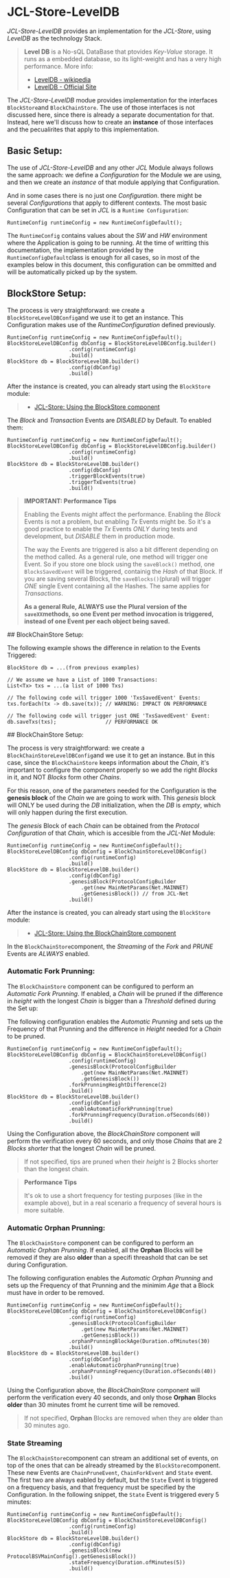 # JCL-Store-LevelDB

*JCL-Store-LevelDB* provides an implementation for the *JCL-Store*, using *LevelDB* as the technology Stack.

> **Level DB** is a No-sQL DataBase that ptovides *Key-Value* storage. It runs as a embedded database, so its light-weight and has a very high performance.
> More info:
> 
> * [LevelDB - wikipedia](https://en.wikipedia.org/wiki/LevelDB)
> * [LevelDB - Official Site](https://github.com/google/leveldb)



The *JCL-Store-LevelDB* modue provides implementation for the interfaces ``BlockStore``and ``BlockChainStore``. The use of those interfaces is not discussed here, since there is already a separate documentation for that. Instead, here we'll discuss how to create an **instance** of those interfaces and the pecualirites that apply to this implementation.

## Basic Setup:

The use of *JCL-Store-LevelDB* and any other *JCL* Module always follows the same approach: we define a *Configuration* for the Module we are using, and then we create an *instance* of that module applying that Configuration.

And in some cases there is no just one *Configuration*. there might be several *Configurations* that apply to different contexts. The most basic Configuration that can be set in *JCL* is a ``Runtime Configuration``:

```
RuntimeConfig runtimeConfig = new RuntimeConfigDefault();
```

The ``RuntimeConfig`` contains values about the *SW* and *HW* environment where the Application is going to be running. At the time of writting this documentation, the implementation provided by the ``RuntimeConfigDefault``class is enough for all cases, so in most of the examples below in this document, this configuration can be ommitted and will be automatically picked up by the system.

## BlockStore Setup:

The process is very straightforward: we create a ``BlockStoreLevelDBConfig``and we use it to get an instance. This Configuration makes use of the *RuntimeConfiguration* defined previously.

```
RuntimeConfig runtimeConfig = new RuntimeConfigDefault();
BlockStoreLevelDBConfig dbConfig = BlockStoreLevelDBConfig.builder()
                    .config(runtimeConfig)
                    .build()
BlockStore db = BlockStoreLevelDB.builder()
                    .config(dbConfig)
                    .build()
```

After the instance is created, you can already start using the ``BlockStore`` module:
> * [JCL-Store: Using the BlockStore component](../../store/doc/README.md#BlockStore-interface)

The *Block* and *Transaction* Events are *DISABLED* by Default. To enabled them:

```
RuntimeConfig runtimeConfig = new RuntimeConfigDefault();
BlockStoreLevelDBConfig dbConfig = BlockStoreLevelDBConfig.builder()
                    .config(runtimeConfig)
                    .build()
BlockStore db = BlockStoreLevelDB.builder()
                    .config(dbConfig)
                    .triggerBlockEvents(true)
                    .triggerTxEvents(true)
                    .build()
```

> **IMPORTANT: Performance Tips**
> 
> Enabling the Events might affect the performance. Enabling the *Block* Events is not a problem, but enabling *Tx* Events might be. So it's a good practice to enable the *Tx* Events *ONLY* during tests and development, but 
> *DISABLE* them in production mode.
> 
> The way the Events are triggered is also a bit different depending on the method called. As a general rule, one method will trigger one Event. So if you store one block using the ``saveBlock()`` method, one ``BlocksSavedEvent`` will be triggered, containig the *Hash* of that Block. If you are saving several Blocks, the ``saveBlocks()``(plural) will trigger *ONE* single Event containing all the Hashes. The same applies for *Transactions*.
> 
> **As a general Rule, ALWAYS use the Plural version of the ``saveXX``methods, so one Event per method invocation is triggered, instead of one Event per each object being saved.**

## BlockChainStore Setup:

The following example shows the difference in relation to the Events Triggered:

```
BlockStore db = ...(from previous examples)

// We assume we have a List of 1000 Transactions:
List<Tx> txs = ...(a list of 1000 Txs)

// The following code will trigger 1000 'TxsSavedEvent' Events:
txs.forEach(tx -> db.save(tx)); // WARNING: IMPACT ON PERFORMANCE

// The following code will trigger just ONE 'TxsSavedEvent' Event:
db.saveTxs(txs);				// PERFORMANCE OK
```


## BlockChainStore Setup:

The process is very straightforward: we create a ``BlockChainStoreLevelDBConfig``and we use it to get an instance. But in this case, since the ``BlockChainStore`` keeps information about the *Chain*, it's important to configure the component properly so we add the right *Blocks* in it, and NOT *Blocks* form other *Chains*. 

For this reason, one of the parameters needed for the Configuration is the **genesis block** of the *Chain* we are going to work with. This *genesis* block will ONLY be used during the *DB* initialization, when the *DB* is *empty*, which will only happen during the first execution.

The *genesis* Block of each *Chain* can be obtained from the *Protocol Configuration* of that *Chain*, which is accesible from the *JCL-Net* Module:


```
RuntimeConfig runtimeConfig = new RuntimeConfigDefault();
BlockStoreLevelDBConfig dbConfig = BlockChainStoreLevelDBConfig()
                    .config(runtimeConfig)
                    .build()
BlockStore db = BlockStoreLevelDB.builder()
                    .config(dbConfig)
                    .genesisBlock(ProtocolConfigBuilder
                    	.get(new MainNetParams(Net.MAINNET)
                    	.getGenesisBlock()) // from JCL-Net
                    .build()
```

After the instance is created, you can already start using the ``BlockStore``  module:
> * [JCL-Store: Using the BlockChainStore component](../../store/doc/README.md#BlockChainStore-interface)

In the ``BlockChainStore``component, the *Streaming* of the *Fork* and *PRUNE* Events are *ALWAYS* enabled.

### Automatic Fork Prunning:

The ``BlockChainStore`` component can be configured to perform an *Automatic Fork Prunning*. If enabled, a *Chain* will be pruned if the difference in *height* with the longest *Chain* is bigger than a *Threshold* defined during the Set up:

The following configuration enables the *Automatic Prunning* and sets up the Frequency of that Prunning and the difference in *Height* needed for a *Chain* to be pruned.


```
RuntimeConfig runtimeConfig = new RuntimeConfigDefault();
BlockStoreLevelDBConfig dbConfig = BlockChainStoreLevelDBConfig()
                    .config(runtimeConfig)
                    .genesisBlock(ProtocolConfigBuilder
                    	.get(new MainNetParams(Net.MAINNET)
                    	.getGenesisBlock())
                    .forkPrunningHeightDifference(2)
                    .build()
BlockStore db = BlockStoreLevelDB.builder()
                    .config(dbConfig)
                    .enableAutomaticForkPrunning(true)
                    .forkPrunningFrequency(Duration.ofSeconds(60)) 
                    .build()
```

Using the Configuration above, the *BlockChainStore* component will perform the verification every 60 seconds, and only those *Chains* that are 2 *Blocks* *shorter* that the longest *Chain* will be pruned.

> If not specified, tips are pruned when their *height* is 2 Blocks shorter than the longest chain.

> **Performance Tips**
> 
> It's ok to use a short frequency for testing purposes (like in the example above), but in a real scenario a frequency of several hours is more suitable.
> 

### Automatic Orphan Prunning:

The ``BlockChainStore`` component can be configured to perform an *Automatic Orphan Prunning*. If enabled, all the **Orphan** Blocks will be removed if they are also **older** than a specifi threashold that can be set during Configuration. 

The following configuration enables the *Automatic Orphan Prunning* and sets up the Frequency of that Prunning and the minimim *Age* that a Block must have in order to be removed.


```
RuntimeConfig runtimeConfig = new RuntimeConfigDefault();
BlockStoreLevelDBConfig dbConfig = BlockChainStoreLevelDBConfig()
                    .config(runtimeConfig)
                    .genesisBlock(ProtocolConfigBuilder
                    	.get(new MainNetParams(Net.MAINNET)
                    	.getGenesisBlock())
                    .orphanPrunningBlockAge(Duration.ofMinutes(30)
                    .build()
BlockStore db = BlockStoreLevelDB.builder()
                    .config(dbConfig)
                    .enableAutomaticOrphanPrunning(true)
                    .orphanPrunningFrequency(Duration.ofSeconds(40)) 
                    .build()
```

Using the Configuration above, the *BlockChainStore* component will perform the verification every 40 seconds, and only those **Orphan** Blocks **older** than 30 minutes fromt he current time will be removed.

> If not specified, **Orphan** Blocks are removed when they are **older** than 30 minutes ago.


### State Streaming

The ``BlockChainStore``component can stream an additional set of events, on top of the ones that can be already streamed by the ``BlockStore``component. These new Events are ``ChainPruneEvent``, ``ChainForkEvent`` and ``State`` event. The first two are always eabled by default, but the ``State`` Event is triggered on a frequency basis, and that frequency must be specified by the Configuration. In the following snippet, the ``State`` Event is triggered every 5 minutes:

```
RuntimeConfig runtimeConfig = new RuntimeConfigDefault();
BlockStoreLevelDBConfig dbConfig = BlockChainStoreLevelDBConfig()
                    .config(runtimeConfig)
                    .build()
BlockStore db = BlockStoreLevelDB.builder()
                    .config(dbConfig)
                    .genesisBlock(new ProtocolBSVMainConfig().getGenesisBlock())
                    .stateFrequency(Duration.ofMinutes(5))
                    .build()

```